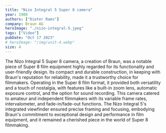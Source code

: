 ```yaml
---
title: "Nizo Integral 5 Super 8 camera"
year: 1980
authors: ["Dieter Rams"]
company: Braun AG
heroImage: "./nizo-integral-5.jpeg"
tags: ["Video"]
pubDate: "Oct 17 2023"
# heroImage: "/img/unit-4.webp"
size: 4
---
```


The Nizo Integral 5 Super 8 camera, a creation of Braun, was a notable piece of Super 8 film equipment highly regarded for its functionality and user-friendly design. Its compact and durable construction, in keeping with Braun's reputation for reliability, made it a trustworthy choice for filmmakers. Operating in the Super 8 film format, it provided both versatility and a touch of nostalgia, with features like a built-in zoom lens, automatic exposure control, and the option for sound recording. This camera catered to amateur and independent filmmakers with its variable frame rates, intervalometer, and fade-in/fade-out functions. The Nizo Integral 5's integrated viewfinder ensured precise framing and focusing, embodying Braun's commitment to exceptional design and performance in film equipment, and it remained a cherished piece in the world of Super 8 filmmaking.
